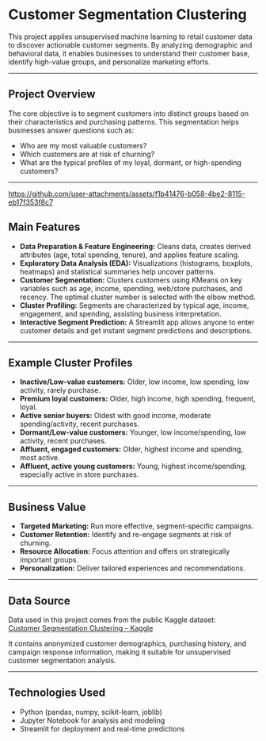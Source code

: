 # Customer Segmentation Clustering

This project applies unsupervised machine learning to retail customer data to discover actionable customer segments. By analyzing demographic and behavioral data, it enables businesses to understand their customer base, identify high-value groups, and personalize marketing efforts.

---

## Project Overview

The core objective is to segment customers into distinct groups based on their characteristics and purchasing patterns. This segmentation helps businesses answer questions such as:
- Who are my most valuable customers?
- Which customers are at risk of churning?
- What are the typical profiles of my loyal, dormant, or high-spending customers?

---




https://github.com/user-attachments/assets/f1b41476-b058-4be2-8115-eb17f353f8c7



## Main Features

- **Data Preparation & Feature Engineering:** Cleans data, creates derived attributes (age, total spending, tenure), and applies feature scaling.
- **Exploratory Data Analysis (EDA):** Visualizations (histograms, boxplots, heatmaps) and statistical summaries help uncover patterns.
- **Customer Segmentation:** Clusters customers using KMeans on key variables such as age, income, spending, web/store purchases, and recency. The optimal cluster number is selected with the elbow method.
- **Cluster Profiling:** Segments are characterized by typical age, income, engagement, and spending, assisting business interpretation.
- **Interactive Segment Prediction:** A Streamlit app allows anyone to enter customer details and get instant segment predictions and descriptions.

---

## Example Cluster Profiles

- **Inactive/Low-value customers:** Older, low income, low spending, low activity, rarely purchase.
- **Premium loyal customers:** Older, high income, high spending, frequent, loyal.
- **Active senior buyers:** Oldest with good income, moderate spending/activity, recent purchases.
- **Dormant/Low-value customers:** Younger, low income/spending, low activity, recent purchases.
- **Affluent, engaged customers:** Older, highest income and spending, most active.
- **Affluent, active young customers:** Young, highest income/spending, especially active in store purchases.

---

## Business Value

- **Targeted Marketing:** Run more effective, segment-specific campaigns.
- **Customer Retention:** Identify and re-engage segments at risk of churning.
- **Resource Allocation:** Focus attention and offers on strategically important groups.
- **Personalization:** Deliver tailored experiences and recommendations.

---

## Data Source

Data used in this project comes from the public Kaggle dataset:  
[Customer Segmentation Clustering – Kaggle](https://www.kaggle.com/datasets/vishakhdapat/customer-segmentation-clustering)

It contains anonymized customer demographics, purchasing history, and campaign response information, making it suitable for unsupervised customer segmentation analysis.

---

## Technologies Used

- Python (pandas, numpy, scikit-learn, joblib)
- Jupyter Notebook for analysis and modeling
- Streamlit for deployment and real-time predictions
